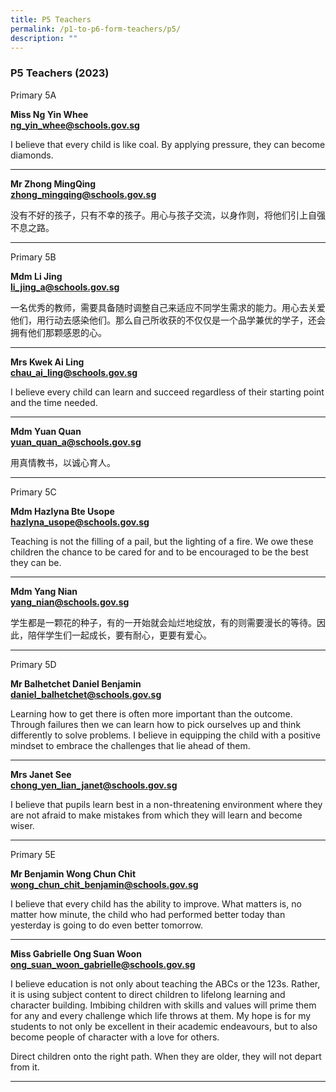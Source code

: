 ```yaml
---
title: P5 Teachers
permalink: /p1-to-p6-form-teachers/p5/
description: ""
---
```

### P5 Teachers (2023)

Primary 5A

**Miss Ng Yin Whee** <br>
[**ng_yin_whee@schools.gov.sg**](mailto:ng_yin_whee@schools.gov.sg)

I believe that every child is like coal. By applying pressure, they can become diamonds.

* * *

**Mr Zhong MingQing** <br>
[**zhong_mingqing@schools.gov.sg**](mailto:zhong_mingqing@schools.gov.sg)

没有不好的孩子，只有不幸的孩子。用心与孩子交流，以身作则，将他们引上自强不息之路。

* * *

Primary 5B

**Mdm Li Jing** <br>
[**li_jing_a@schools.gov.sg**](mailto:li_jing_a@schools.gov.sg)

一名优秀的教师，需要具备随时调整自己来适应不同学生需求的能力。用心去关爱他们，用行动去感染他们。那么自己所收获的不仅仅是一个品学兼优的学子，还会拥有他们那颗感恩的心。

* * *

**Mrs Kwek Ai Ling** <br>
[**chau_ai_ling@schools.gov.sg**](mailto:chau_ai_ling@schools.gov.sg)

I believe every child can learn and succeed regardless of their starting point and the time needed.

* * *

**Mdm Yuan Quan** <br>
[**yuan_quan_a@schools.gov.sg**](mailto:yuan_quan_a@schools.gov.sg)

用真情教书，以诚心育人。

* * *

Primary 5C

**Mdm Hazlyna Bte Usope** <br>
[**hazlyna_usope@schools.gov.sg**](mailto:hazlyna_usope@schools.gov.sg )

Teaching is not the filling of a pail, but the lighting of a fire. We owe these children the chance to be cared for and to be encouraged to be the best they can be.

* * *

**Mdm Yang Nian** <br>
[**yang_nian@schools.gov.sg**](mailto:yang_nian@schools.gov.sg)

学生都是一颗花的种子，有的一开始就会灿烂地绽放，有的则需要漫长的等待。因此，陪伴学生们一起成长，要有耐心，更要有爱心。

* * *

Primary 5D 

**Mr Balhetchet Daniel Benjamin** <br>
[**daniel_balhetchet@schools.gov.sg**](mailto:daniel_balhetchet@schools.gov.sg)

Learning how to get there is often more important than the outcome. Through failures then we can learn how to pick ourselves up and think differently to solve problems. I believe in equipping the child with a positive mindset to embrace the challenges that lie ahead of them.

* * *

**Mrs Janet See** <br>
[**chong_yen_lian_janet@schools.gov.sg**](mailto:chong_yen_lian_janet@schools.gov.sg)

I believe that pupils learn best in a non-threatening environment where they are not afraid to make mistakes from which they will learn and become wiser.

* * *

Primary 5E

**Mr Benjamin Wong Chun Chit** <br>
[**wong_chun_chit_benjamin@schools.gov.sg**](mailto:wong_chun_chit_benjamin@schools.gov.sg)

I believe that every child has the ability to improve. What matters is, no matter how minute, the child who had performed better today than yesterday is going to do even better tomorrow.

* * *

**Miss Gabrielle Ong Suan Woon** <br>
[**ong_suan_woon_gabrielle@schools.gov.sg**](mailto:ong_suan_woon_gabrielle@schools.gov.sg)

I believe education is not only about teaching the ABCs or the 123s. Rather, it is using subject content to direct children to lifelong learning and character building. Imbibing children with skills and values will prime them for any and every challenge which life throws at them. My hope is for my students to not only be excellent in their academic endeavours, but to also become people of character with a love for others.

Direct children onto the right path. When they are older, they will not depart from it.

* * *
